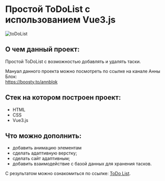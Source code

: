 # Простой ToDoList с использованием Vue3.js

![toDoList](https://github.com/rocketsaladgirl/todolist/assets/114432448/67bd8118-890d-45b3-be38-2c9f9c7c9916)

## О чем данный проект:

Простой ToDoList с возможностью добавлять и удалять таски. 

Мануал данного проекта можно посмотреть по ссылке на канале Анны Блок:  
https://boosty.to/annblok

## Стек на котором построен проект:
+ HTML
+ CSS
+ Vue3.js

## Что можно дополнить:
+ добавить анимацию элементам
+ сделать адаптивную верстку;
+ сделать сайт адаптивным;
+ добавить взаимодействие с базой данных для хранения тасков.

С результатом можно ознакомиться по ссылке: [ToDo List](https://rocketsaladgirl.github.io/todolist/).
